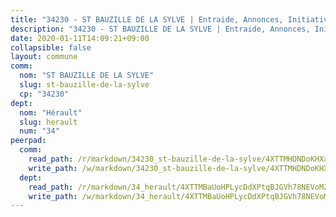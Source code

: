 ```yaml
---
title: "34230 - ST BAUZILLE DE LA SYLVE | Entraide, Annonces, Initiatives"
description: "34230 - ST BAUZILLE DE LA SYLVE | Entraide, Annonces, Initiatives"
date: 2020-01-11T14:09:21+09:00
collapsible: false
layout: commune
comm:
  nom: "ST BAUZILLE DE LA SYLVE"
  slug: st-bauzille-de-la-sylve
  cp: "34230"
dept:
  nom: "Hérault"
  slug: herault
  num: "34"
peerpad:
  comm:
    read_path: /r/markdown/34230_st-bauzille-de-la-sylve/4XTTMHDNDoKHXaWN66f3EmaQHmPeX75r9pZEckZ9dEsKwWqgS
    write_path: /w/markdown/34230_st-bauzille-de-la-sylve/4XTTMHDNDoKHXaWN66f3EmaQHmPeX75r9pZEckZ9dEsKwWqgS-K3TgUguZqrf7iJwpPebnBiCWrn9ewidw8Do9LZXDxLvJXYb2v8fWpD66eu2neyinr6ZaBBi4CHvWBHb9jfqc5koeGfMXPbXrdSGQeKXkio9bUei9uA6uLGEjpfrRv7mRafNiEzEi
  dept:
    read_path: /r/markdown/34_herault/4XTTMBaUoHPLycDdXPtqBJGVh78NEVoMZNyf8Wnh1X5DK6Ew8
    write_path: /w/markdown/34_herault/4XTTMBaUoHPLycDdXPtqBJGVh78NEVoMZNyf8Wnh1X5DK6Ew8-K3TgTd4rzWVX1F82NgGyNepGUxhqCmodCALjxNZeEdBQWQhd1NJYx1gHMW9QBLL6sN41ALXRejLsG2VetgVferfVncrvVCz47dChJvN8ouQLRMdWs4KpxKPeRYR1nspmhzdBqF8J
---
```


